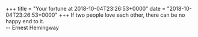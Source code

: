 +++
title = "Your fortune at 2018-10-04T23:26:53+0000"
date = "2018-10-04T23:26:53+0000"
+++
If two people love each other, there can be no happy end to it.  
		-- Ernest Hemingway  
